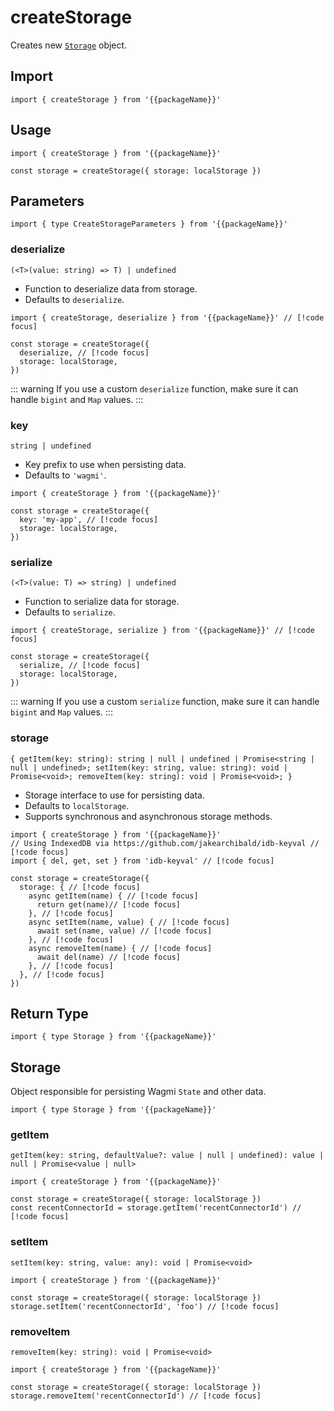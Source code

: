 

# createStorage

Creates new [`Storage`](#storage) object.

## Import

```ts-vue
import { createStorage } from '{{packageName}}'
```

## Usage

```ts-vue
import { createStorage } from '{{packageName}}'

const storage = createStorage({ storage: localStorage })
```

## Parameters

```ts-vue
import { type CreateStorageParameters } from '{{packageName}}'
```

### deserialize

`(<T>(value: string) => T) | undefined`

- Function to deserialize data from storage.
- Defaults to <a :href="`/${docsPath}/api/utilities/deserialize`">`deserialize`</a>.

```ts-vue
import { createStorage, deserialize } from '{{packageName}}' // [!code focus]

const storage = createStorage({
  deserialize, // [!code focus]
  storage: localStorage,
})
```

::: warning
If you use a custom `deserialize` function, make sure it can handle `bigint` and `Map` values.
:::

### key

`string | undefined`

- Key prefix to use when persisting data.
- Defaults to `'wagmi'`.

```ts-vue
import { createStorage } from '{{packageName}}'

const storage = createStorage({
  key: 'my-app', // [!code focus]
  storage: localStorage,
})
```

### serialize

`(<T>(value: T) => string) | undefined`

- Function to serialize data for storage.
- Defaults to <a :href="`/${docsPath}/api/utilities/serialize`">`serialize`</a>.

```ts-vue
import { createStorage, serialize } from '{{packageName}}' // [!code focus]

const storage = createStorage({
  serialize, // [!code focus]
  storage: localStorage,
})
```

::: warning
If you use a custom `serialize` function, make sure it can handle `bigint` and `Map` values.
:::

### storage

`{ getItem(key: string): string | null | undefined | Promise<string | null | undefined>; setItem(key: string, value: string): void | Promise<void>; removeItem(key: string): void | Promise<void>; }`

- Storage interface to use for persisting data.
- Defaults to `localStorage`.
- Supports synchronous and asynchronous storage methods.

```ts-vue
import { createStorage } from '{{packageName}}'
// Using IndexedDB via https://github.com/jakearchibald/idb-keyval // [!code focus]
import { del, get, set } from 'idb-keyval' // [!code focus]

const storage = createStorage({
  storage: { // [!code focus]
    async getItem(name) { // [!code focus]
      return get(name)// [!code focus]
    }, // [!code focus]
    async setItem(name, value) { // [!code focus]
      await set(name, value) // [!code focus]
    }, // [!code focus]
    async removeItem(name) { // [!code focus]
      await del(name) // [!code focus]
    }, // [!code focus]
  }, // [!code focus]
})
```

## Return Type

```ts-vue
import { type Storage } from '{{packageName}}'
```

## Storage

Object responsible for persisting Wagmi <a :href="`/${docsPath}/api/createConfig#state-1`">`State`</a> and other data.

```ts-vue
import { type Storage } from '{{packageName}}'
```

### getItem

`getItem(key: string, defaultValue?: value | null | undefined): value | null | Promise<value | null>`

```ts-vue
import { createStorage } from '{{packageName}}'

const storage = createStorage({ storage: localStorage })
const recentConnectorId = storage.getItem('recentConnectorId') // [!code focus]
```

### setItem

`setItem(key: string, value: any): void | Promise<void>`

```ts-vue
import { createStorage } from '{{packageName}}'

const storage = createStorage({ storage: localStorage })
storage.setItem('recentConnectorId', 'foo') // [!code focus]
```

### removeItem

`removeItem(key: string): void | Promise<void>`

```ts-vue
import { createStorage } from '{{packageName}}'

const storage = createStorage({ storage: localStorage })
storage.removeItem('recentConnectorId') // [!code focus]
```